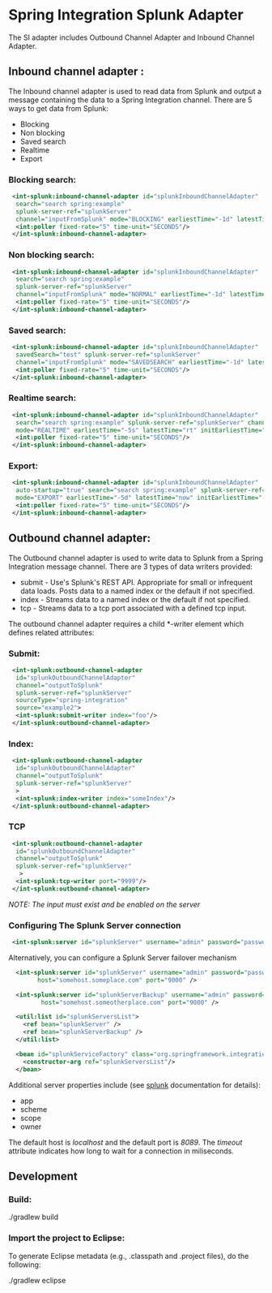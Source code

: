 Spring Integration Splunk Adapter
=================================================

The SI adapter includes Outbound Channel Adapter and Inbound Channel Adapter.

Inbound channel adapter :
-----------------------------------------------------------------------------
The Inbound channel adapter is used to read data from Splunk and output a message containing the data to a Spring Integration channel. There are 5 ways to get data from Splunk:

* Blocking
* Non blocking
* Saved search
* Realtime
* Export


### Blocking search:

```xml
 <int-splunk:inbound-channel-adapter id="splunkInboundChannelAdapter"
  search="search spring:example"
  splunk-server-ref="splunkServer"
  channel="inputFromSplunk" mode="BLOCKING" earliestTime="-1d" latestTime="now" initEarliestTime="-1d">
  <int:poller fixed-rate="5" time-unit="SECONDS"/>
 </int-splunk:inbound-channel-adapter>
```


### Non blocking search:

```xml
 <int-splunk:inbound-channel-adapter id="splunkInboundChannelAdapter"
  search="search spring:example"
  splunk-server-ref="splunkServer"
  channel="inputFromSplunk" mode="NORMAL" earliestTime="-1d" latestTime="now" initEarliestTime="-1d">
  <int:poller fixed-rate="5" time-unit="SECONDS"/>
 </int-splunk:inbound-channel-adapter>
```


### Saved search:

```xml
 <int-splunk:inbound-channel-adapter id="splunkInboundChannelAdapter"
  savedSearch="test" splunk-server-ref="splunkServer"
  channel="inputFromSplunk" mode="SAVEDSEARCH" earliestTime="-1d" latestTime="now" initEarliestTime="-1d">
  <int:poller fixed-rate="5" time-unit="SECONDS"/>
 </int-splunk:inbound-channel-adapter>
```


### Realtime search:

```xml
 <int-splunk:inbound-channel-adapter id="splunkInboundChannelAdapter"
  search="search spring:example" splunk-server-ref="splunkServer" channel="inputFromSplunk"
  mode="REALTIME" earliestTime="-5s" latestTime="rt" initEarliestTime="-1d">
  <int:poller fixed-rate="5" time-unit="SECONDS"/>
 </int-splunk:inbound-channel-adapter>
```

### Export:

```xml
 <int-splunk:inbound-channel-adapter id="splunkInboundChannelAdapter"
  auto-startup="true" search="search spring:example" splunk-server-ref="splunkServer" channel="inputFromSplunk"
  mode="EXPORT" earliestTime="-5d" latestTime="now" initEarliestTime="-1d">
  <int:poller fixed-rate="5" time-unit="SECONDS"/>
 </int-splunk:inbound-channel-adapter>
```

Outbound channel adapter:
----------------------------------------------------------------------------------------------

The Outbound channel adapter is used to write data to Splunk from a Spring Integration message channel. There are 3 types of data writers provided:

* submit - Use's Splunk's REST API. Appropriate for small or infrequent data loads. Posts data to a named index or the default if not specified.
* index - Streams data to a named index or the default if not specified.
* tcp - Streams data to a tcp port associated with a defined tcp input.

The outbound channel adapter requires a child *-writer element which defines related attributes:

### Submit:

```xml
 <int-splunk:outbound-channel-adapter
  id="splunkOutboundChannelAdapter"
  channel="outputToSplunk"
  splunk-server-ref="splunkServer"
  sourceType="spring-integration"
  source="example2">
  <int-splunk:submit-writer index="foo"/>
 </int-splunk:outbound-channel-adapter>
```

### Index:

```xml
 <int-splunk:outbound-channel-adapter
  id="splunkOutboundChannelAdapter"
  channel="outputToSplunk"
  splunk-server-ref="splunkServer"
  >
  <int-splunk:index-writer index="someIndex"/>
 </int-splunk:outbound-channel-adapter>
```

### TCP

```xml
 <int-splunk:outbound-channel-adapter
  id="splunkOutboundChannelAdapter"
  channel="outputToSplunk"
  splunk-server-ref="splunkServer"
   >
  <int-splunk:tcp-writer port="9999"/>
 </int-splunk:outbound-channel-adapter>
```

*NOTE: The input must exist and be enabled on the server*

### Configuring The Splunk Server connection

```xml
 <int-splunk:server id="splunkServer" username="admin" password="password" timeout="5000" host="somehost.someplace.com" port="9000" />
```

Alternatively, you can configure a Splunk Server failover mechanism

```xml
  <int-splunk:server id="splunkServer" username="admin" password="password" timeout="5000" 
        host="somehost.someplace.com" port="9000" />

  <int-splunk:server id="splunkServerBackup" username="admin" password="password" timeout="5000" 
         host="somehost.someotherplace.com" port="9000" />

  <util:list id="splunkServersList">
    <ref bean="splunkServer" />
    <ref bean="splunkServerBackup" />
  </util:list>

  <bean id="splunkServiceFactory" class="org.springframework.integration.splunk.support.SplunkServiceFactory">
    <constructor-arg ref="splunkServersList"/>
  </bean>
```

Additional server properties include (see [splunk](http://docs.splunk.com/Documentation/Splunk/latest) documentation for details):

* app
* scheme
* scope
* owner

The default host is *localhost* and the default port is *8089*. The *timeout* attribute indicates how long to wait for a connection in miliseconds.


Development
-----------------
### Build:

 ./gradlew build

### Import the project to Eclipse:

To generate Eclipse metadata (e.g., .classpath and .project files), do the following:

 ./gradlew eclipse

